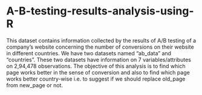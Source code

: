 # A-B-testing-results-analysis-using-R
This dataset contains information collected by the results of A/B testing of a company’s website concerning the number of conversions on their website in different countries. We have two datasets named “ab_data” and “countries”. These two datasets have information on 7 variables/attributes on 2,94,478 observations. The objective of this analysis is to find which page works better in the sense of conversion and also to find which page works better country-wise i.e. to suggest if we should replace old_page from new_page or not.
